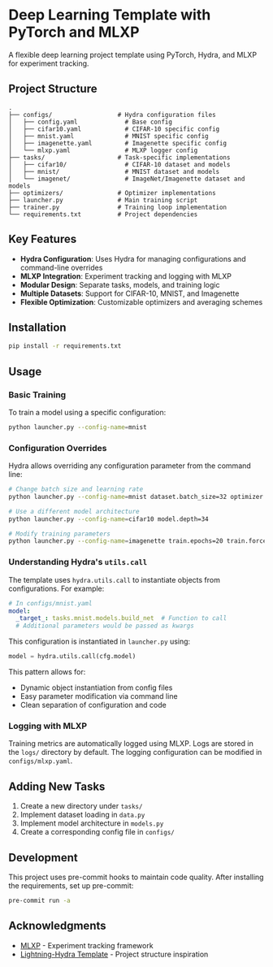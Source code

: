 # Deep Learning Template with PyTorch and MLXP

A flexible deep learning project template using PyTorch, Hydra, and MLXP for experiment tracking.

## Project Structure

```
.
├── configs/                  # Hydra configuration files
│   ├── config.yaml             # Base config
│   ├── cifar10.yaml            # CIFAR-10 specific config
│   ├── mnist.yaml              # MNIST specific config
│   ├── imagenette.yaml         # Imagenette specific config
│   └── mlxp.yaml               # MLXP logger config
├── tasks/                    # Task-specific implementations
│   ├── cifar10/                # CIFAR-10 dataset and models
│   ├── mnist/                  # MNIST dataset and models
│   └── imagenet/               # ImageNet/Imagenette dataset and models
├── optimizers/               # Optimizer implementations
├── launcher.py               # Main training script
├── trainer.py                # Training loop implementation
└── requirements.txt          # Project dependencies
```

## Key Features

- **Hydra Configuration**: Uses Hydra for managing configurations and command-line overrides
- **MLXP Integration**: Experiment tracking and logging with MLXP
- **Modular Design**: Separate tasks, models, and training logic
- **Multiple Datasets**: Support for CIFAR-10, MNIST, and Imagenette
- **Flexible Optimization**: Customizable optimizers and averaging schemes

## Installation

```bash
pip install -r requirements.txt
```

## Usage

### Basic Training

To train a model using a specific configuration:

```bash
python launcher.py --config-name=mnist
```

### Configuration Overrides

Hydra allows overriding any configuration parameter from the command line:

```bash
# Change batch size and learning rate
python launcher.py --config-name=mnist dataset.batch_size=32 optimizer.learning_rate=0.01

# Use a different model architecture
python launcher.py --config-name=cifar10 model.depth=34

# Modify training parameters
python launcher.py --config-name=imagenette train.epochs=20 train.force_gpu=true
```

### Understanding Hydra's `utils.call`

The template uses `hydra.utils.call` to instantiate objects from configurations. For example:

```yaml
# In configs/mnist.yaml
model:
  _target_: tasks.mnist.models.build_net  # Function to call
  # Additional parameters would be passed as kwargs
```

This configuration is instantiated in `launcher.py` using:

```python
model = hydra.utils.call(cfg.model)
```

This pattern allows for:

- Dynamic object instantiation from config files
- Easy parameter modification via command line
- Clean separation of configuration and code

### Logging with MLXP

Training metrics are automatically logged using MLXP. Logs are stored in the `logs/` directory by default. The logging configuration can be modified in `configs/mlxp.yaml`.

## Adding New Tasks

1. Create a new directory under `tasks/`
2. Implement dataset loading in `data.py`
3. Implement model architecture in `models.py`
4. Create a corresponding config file in `configs/`

## Development

This project uses pre-commit hooks to maintain code quality. After installing the requirements, set up pre-commit:

```bash
pre-commit run -a
```

## Acknowledgments

- [MLXP](https://github.com/inria-thoth/mlxp) - Experiment tracking framework
- [Lightning-Hydra Template](https://github.com/ashleve/lightning-hydra-template) - Project structure inspiration

